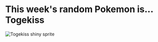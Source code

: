 # This week's random Pokemon is... Togekiss

![Togekiss shiny sprite](https://raw.githubusercontent.com/PokeAPI/sprites/master/sprites/pokemon/shiny/468.png)